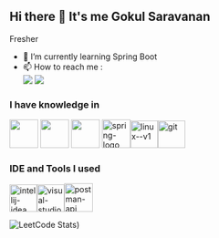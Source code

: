 
## Hi there 👋 It's me Gokul Saravanan

Fresher
                                            
- 🌱 I’m currently learning Spring Boot
- 📫 How to reach me :
<br /> [<img src="https://img.shields.io/badge/LinkedIn-0077B5?style=for-the-badge&logo=linkedin&logoColor=white" />](https://www.linkedin.com/in/gokul-saravanan758/)
[<img src="https://img.shields.io/badge/Gmail-D14836?style=for-the-badge&logo=gmail&logoColor=white" />](gokulsaravanan758@gmail.com)

### I have knowledge in
<img height="50" width="50" src="https://img.icons8.com/color/48/000000/c-programming.png" />  <img height="50" width="50" src="https://img.icons8.com/color/48/000000/java-coffee-cup-logo.png" /> <img height="50" width="50" src="https://img.icons8.com/color/48/000000/mysql-logo.png"/> <img width="50" height="50" src="https://img.icons8.com/officel/80/spring-logo.png" alt="spring-logo"/><img width="48" height="48" src="https://img.icons8.com/color/48/linux--v1.png" alt="linux--v1"/><img width="48" height="48" src="https://img.icons8.com/color/48/git.png" alt="git"/>

### IDE and Tools I used
<img width="48" height="48" src="https://img.icons8.com/color/48/intellij-idea.png" alt="intellij-idea"/><img width="48" height="48" src="https://img.icons8.com/fluency/48/visual-studio-code-2019.png" alt="visual-studio-code-2019"/><img width="50" height="50" src="https://img.icons8.com/dusk/64/postman-api.png" alt="postman-api"/> 

 ![LeetCode Stats](https://leetcard.jacoblin.cool/Gokul_Saravanan_20?theme=dark&font=Marmelad))

